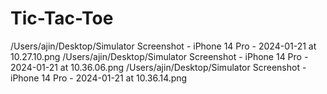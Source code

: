 # Tic-Tac-Toe

/Users/ajin/Desktop/Simulator Screenshot - iPhone 14 Pro - 2024-01-21 at 10.27.10.png
/Users/ajin/Desktop/Simulator Screenshot - iPhone 14 Pro - 2024-01-21 at 10.36.06.png
/Users/ajin/Desktop/Simulator Screenshot - iPhone 14 Pro - 2024-01-21 at 10.36.14.png
